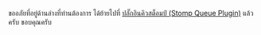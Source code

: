 ขออภัยที่อยู่ด้านล่างที่ท่านต้องการ ได้ย้ายไปที่ [ปลั๊กอินคิวสต็อมป์ (Stomp Queue Plugin)](https://www.workerman.net/plugin/13) แล้วครับ ขอบคุณครับ
